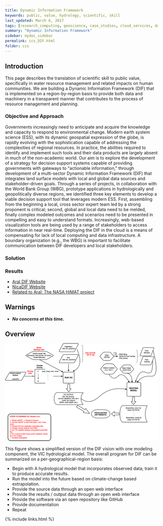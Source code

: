 ```yaml
---
title: Dynamic Information Framework
keywords: public, value, hydrology, scientific, skill
last_updated: March 6, 2017
tags: [research_computing, geoscience, case_studies, cloud_services, data_science, web_framework, data_api, github, visualization, data_management]
summary: "Dynamic Information Framework"
sidebar: mydoc_sidebar
permalink: ccs_DIF.html
folder: ccs
---
```


## Introduction 

This page describes the translation of scientific skill to public value, specifically in water resource
management and related impacts on human communities. We are building a Dynamic Information Framework (DIF) 
that is implemented on a region-by-region basis to provide both data and machinery in a transparent
manner that contributes to the process of resource management and planning.

### Objective and Approach
Governments increasingly need to anticipate and acquire the knowledge and capacity to respond to environmental change. Modern earth system science (ESS), with its dynamic geospatial expression of the globe, is rapidly evolving with the sophistication capable of addressing the complexities of regional resources. In practice, the abilities required to identify and implement such tools and their data products are largely absent in much of the non-academic world. Our aim is to explore the development of a strategy for decision support systems capable of providing governments with gateways to "actionable information," through development of a multi-sector Dynamic Information Framework (DIF) that integrates land surface models with local and global data sources and stakeholder-driven goals.  Through a series of projects, in collaboration with the World Bank Group (WBG), prototype applications in hydrologically and geopolitically diverse regions, we identified three key elements to develop a viable decision support tool that leverages modern ESS. First, assembling from the beginning a local, cross sector expert team led by a strong proponent is critical; second, global and local data need to be melded, finally complex modeled outcomes and scenarios need to be presented in compelling and easy to understand formats. Increasingly, web-based visualization tools are being used by a range of stakeholders to access information in near real-time. Deploying the DIF in the cloud is a means of compensating for lack of local computing and data infrastructure. A boundary organization (e.g., the WBG) is important to facilitate communication between DIF developers and local stakeholders.


### Solution

### Results

- [Aral DIF Website](http://araldif.azurewebsites.net/)
- [NicaDIF Website](acs_nicadif.html)
- [Related to Aral: The NASA HiMAT project](http://himat.org/)

## Warnings

- ***No concerns at this time.***

## Overview

![DIF0001](/documentation/images/ccs/ccs_DIF0001.png)

This figure shows a simplified version of the DIF vision with one modeling component, the VIC hydrological model.
The overall program for DIF can be summarized on a per-geographical-region basis:

- Begin with A hydrological model that incorporates observed data; train it to produce accurate results.
- Run the model into the future based on climate-change based extrapolation.
- Provide the source data through an open web interface
- Provide the results / output data through an open web interface
- Provide the software via an open repository like GitHub
- Provide documentation
- Repeat


{% include links.html %}
